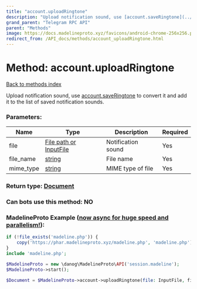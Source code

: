 ```yaml
---
title: "account.uploadRingtone"
description: "Upload notification sound, use [account.saveRingtone](../methods/account.saveRingtone.html) to convert it and add it to the list of saved notification sounds."
grand_parent: "Telegram RPC API"
parent: "Methods"
image: https://docs.madelineproto.xyz/favicons/android-chrome-256x256.png
redirect_from: /API_docs/methods/account_uploadRingtone.html
---
```

# Method: account.uploadRingtone
[Back to methods index](index.html)



Upload notification sound, use [account.saveRingtone](../methods/account.saveRingtone.html) to convert it and add it to the list of saved notification sounds.

### Parameters:

| Name     |    Type       | Description | Required |
|----------|---------------|-------------|----------|
|file|[File path or InputFile](/API_docs/types/InputFile.html) | Notification sound | Yes|
|file\_name|[string](/API_docs/types/string.html) | File name | Yes|
|mime\_type|[string](/API_docs/types/string.html) | MIME type of file | Yes|


### Return type: [Document](/API_docs/types/Document.html)

### Can bots use this method: **NO**


### MadelineProto Example ([now async for huge speed and parallelism!](https://docs.madelineproto.xyz/docs/ASYNC.html)):


```php
if (!file_exists('madeline.php')) {
    copy('https://phar.madelineproto.xyz/madeline.php', 'madeline.php');
}
include 'madeline.php';

$MadelineProto = new \danog\MadelineProto\API('session.madeline');
$MadelineProto->start();

$Document = $MadelineProto->account->uploadRingtone(file: InputFile, file_name: 'string', mime_type: 'string', );
```

